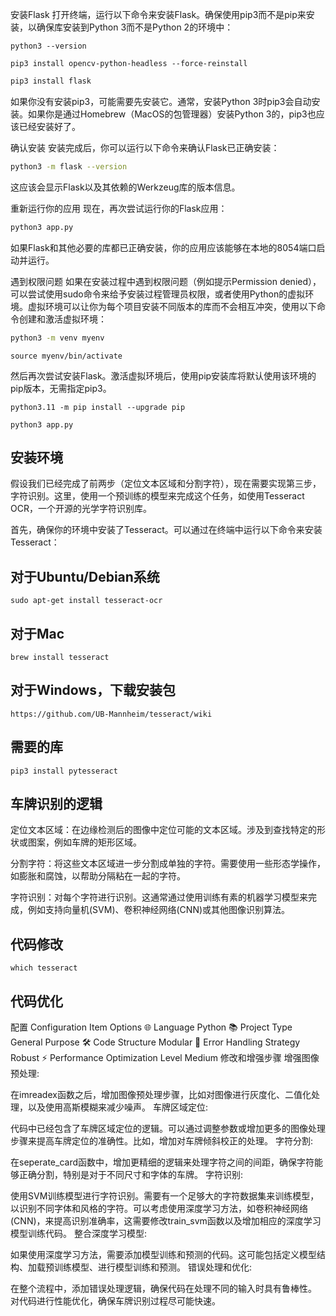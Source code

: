 安装Flask
打开终端，运行以下命令来安装Flask。确保使用pip3而不是pip来安装，以确保库安装到Python 3而不是Python 2的环境中：
```shell
python3 --version
```

```shell
pip3 install opencv-python-headless --force-reinstall
```

```sh
pip3 install flask
```
如果你没有安装pip3，可能需要先安装它。通常，安装Python 3时pip3会自动安装。如果你是通过Homebrew（MacOS的包管理器）安装Python 3的，pip3也应该已经安装好了。

确认安装
安装完成后，你可以运行以下命令来确认Flask已正确安装：

```sh
python3 -m flask --version
```
这应该会显示Flask以及其依赖的Werkzeug库的版本信息。

重新运行你的应用
现在，再次尝试运行你的Flask应用：

```sh
python3 app.py
```
如果Flask和其他必要的库都已正确安装，你的应用应该能够在本地的8054端口启动并运行。

遇到权限问题
如果在安装过程中遇到权限问题（例如提示Permission denied），可以尝试使用sudo命令来给予安装过程管理员权限，或者使用Python的虚拟环境。虚拟环境可以让你为每个项目安装不同版本的库而不会相互冲突，使用以下命令创建和激活虚拟环境：

```sh
python3 -m venv myenv
```
```shell
source myenv/bin/activate
```
然后再次尝试安装Flask。激活虚拟环境后，使用pip安装库将默认使用该环境的pip版本，无需指定pip3。

```shell
python3.11 -m pip install --upgrade pip
```

```shell
python3 app.py
```

## 安装环境

假设我们已经完成了前两步（定位文本区域和分割字符），现在需要实现第三步，字符识别。这里，使用一个预训练的模型来完成这个任务，如使用Tesseract OCR，一个开源的光学字符识别库。

首先，确保你的环境中安装了Tesseract。可以通过在终端中运行以下命令来安装Tesseract：

## 对于Ubuntu/Debian系统
```shell
sudo apt-get install tesseract-ocr
```

## 对于Mac
```shell
brew install tesseract
```

## 对于Windows，下载安装包

```shell
https://github.com/UB-Mannheim/tesseract/wiki
```

## 需要的库

```shell
pip3 install pytesseract
```


## 车牌识别的逻辑

定位文本区域：在边缘检测后的图像中定位可能的文本区域。涉及到查找特定的形状或图案，例如车牌的矩形区域。

分割字符：将这些文本区域进一步分割成单独的字符。需要使用一些形态学操作，如膨胀和腐蚀，以帮助分隔粘在一起的字符。

字符识别：对每个字符进行识别。这通常通过使用训练有素的机器学习模型来完成，例如支持向量机(SVM)、卷积神经网络(CNN)或其他图像识别算法。




## 代码修改

```shell
which tesseract
```


## 代码优化

配置
Configuration Item	Options
🌐 Language	Python
📚 Project Type	General Purpose
🛠️ Code Structure	Modular
🚫 Error Handling Strategy	Robust
⚡ Performance Optimization Level	Medium
修改和增强步骤
增强图像预处理:

在imreadex函数之后，增加图像预处理步骤，比如对图像进行灰度化、二值化处理，以及使用高斯模糊来减少噪声。
车牌区域定位:

代码中已经包含了车牌区域定位的逻辑。可以通过调整参数或增加更多的图像处理步骤来提高车牌定位的准确性。比如，增加对车牌倾斜校正的处理。
字符分割:

在seperate_card函数中，增加更精细的逻辑来处理字符之间的间距，确保字符能够正确分割，特别是对于不同尺寸和字体的车牌。
字符识别:

使用SVM训练模型进行字符识别。需要有一个足够大的字符数据集来训练模型，以识别不同字体和风格的字符。可以考虑使用深度学习方法，如卷积神经网络(CNN)，来提高识别准确率，这需要修改train_svm函数以及增加相应的深度学习模型训练代码。
整合深度学习模型:

如果使用深度学习方法，需要添加模型训练和预测的代码。这可能包括定义模型结构、加载预训练模型、进行模型训练和预测。
错误处理和优化:

在整个流程中，添加错误处理逻辑，确保代码在处理不同的输入时具有鲁棒性。
对代码进行性能优化，确保车牌识别过程尽可能快速。



